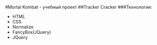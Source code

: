 #Mortal Kombat - учебный проект
##Tracker Cracker
###Технологии:
- HTML
- CSS
- Normalize
- FancyBox(JQuery)
- JQuery
